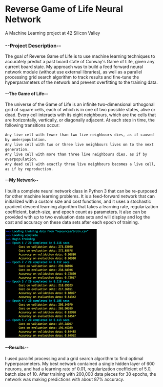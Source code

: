 # Reverse Game of Life Neural Network
A Machine Learning project at 42 Silicon Valley

### --Project Description--
The goal of Reverse Game of Life is to use machine learning techniques to accurately predict a past board state of Conway's Game of Life, given any current board state. My approach was to build a feed forward neural network module (without use external libraries), as well as a parallel processing grid search algorithm to track results and fine-tune the hyperparameters of the network and prevent overfitting to the training data. 

#### --The Game of Life--
The universe of the Game of Life is an infinite two-dimensional orthogonal grid of square cells, each of which is in one of two possible states, alive or dead. Every cell interacts with its eight neighbours, which are the cells that are horizontally, vertically, or diagonally adjacent. At each step in time, the following transitions occur:

    Any live cell with fewer than two live neighbours dies, as if caused by underpopulation.
    Any live cell with two or three live neighbours lives on to the next generation.
    Any live cell with more than three live neighbours dies, as if by overpopulation.
    Any dead cell with exactly three live neighbours becomes a live cell, as if by reproduction.

#### --My Network--
I built a complete neural network class in Python 3 that can be re-purposed for other machine learning problems. It is a feed-forward network that can initialized with a custom size and cost functions, and it uses a stochastic gradient descent learning algorithm that takes a learning rate, regularization coefficient, batch-size, and epoch count as parameters. It also can be provided with up to two evaluation data sets and will display and log the cost and accuracy on these data sets after each epoch of training. 

<img src="/images/training_log.png" width="300">

#### --Results--

I used parallel processing and a grid search algorithm to find optimal hyperparameters. My best network contained a single hidden layer of 600 neurons, and had a learning rate of 0.01, regularization coefficient of 5.0, batch size of 10. After training with 200,000 data pieces for 30 epochs, the network was making predictions with about 87% accuracy.
